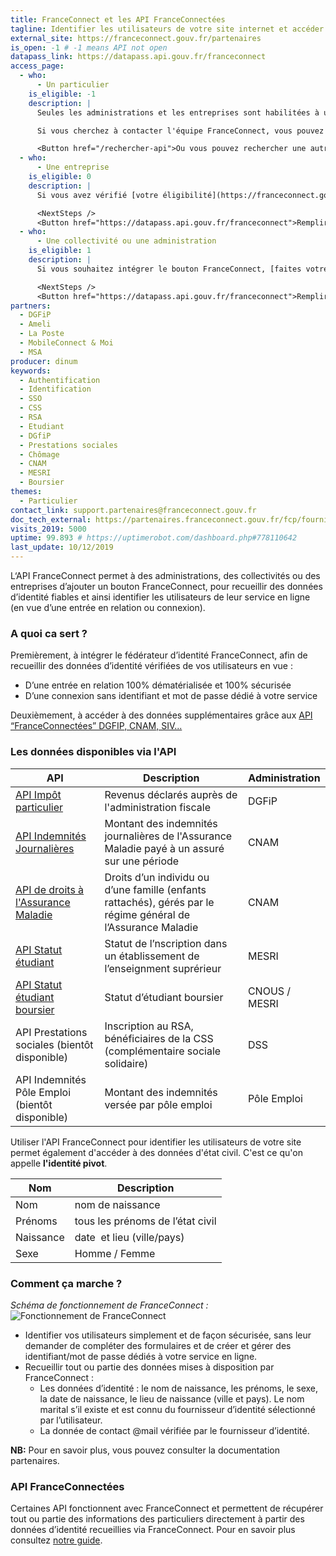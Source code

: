 ```yaml
---
title: FranceConnect et les API FranceConnectées
tagline: Identifier les utilisateurs de votre site internet et accéder à certaines données d'identité certifiées. Accéder à des données supplémentaires via les API FranceConnectées
external_site: https://franceconnect.gouv.fr/partenaires
is_open: -1 # -1 means API not open
datapass_link: https://datapass.api.gouv.fr/franceconnect
access_page:
  - who:
      - Un particulier
    is_eligible: -1
    description: |
      Seules les administrations et les entreprises sont habilitées à utiliser l'API FranceConnect ou intégrer le bouton FranceConnect.

      Si vous cherchez à contacter l'équipe FranceConnect, vous pouvez écrire à [support@franceconnect.gouv.fr](mailto:support@franceconnect.gouv.fr)

      <Button href="/rechercher-api">Ou vous pouvez rechercher une autre API</Button>
  - who:
      - Une entreprise
    is_eligible: 0
    description: |
      Si vous avez vérifié [votre éligibilité](https://franceconnect.gouv.fr/partenaires), vous pouvez demander à [intégrer le bouton FranceConnect](https://datapass.api.gouv.fr/franceconnect).

      <NextSteps />
      <Button href="https://datapass.api.gouv.fr/franceconnect">Remplir une demande</Button>
  - who:
      - Une collectivité ou une administration
    is_eligible: 1
    description: |
      Si vous souhaitez intégrer le bouton FranceConnect, [faites votre demande d’accès](https://datapass.api.gouv.fr/franceconnect).

      <NextSteps />
      <Button href="https://datapass.api.gouv.fr/franceconnect">Remplir une demande</Button>
partners:
  - DGFiP
  - Ameli
  - La Poste
  - MobileConnect & Moi
  - MSA
producer: dinum
keywords:
  - Authentification
  - Identification
  - SSO
  - CSS
  - RSA
  - Etudiant
  - DGfiP
  - Prestations sociales
  - Chômage
  - CNAM
  - MESRI
  - Boursier
themes:
  - Particulier
contact_link: support.partenaires@franceconnect.gouv.fr
doc_tech_external: https://partenaires.franceconnect.gouv.fr/fcp/fournisseur-service
visits_2019: 5000
uptime: 99.893 # https://uptimerobot.com/dashboard.php#778110642
last_update: 10/12/2019
---
```


L‘API FranceConnect permet à des administrations, des collectivités ou des entreprises d’ajouter un bouton FranceConnect, pour recueillir des données d’identité fiables et ainsi identifier les utilisateurs de leur service en ligne (en vue d’une entrée en relation ou connexion).

### A quoi ca sert ?

Premièrement, à intégrer le fédérateur d’identité FranceConnect, afin de recueillir des données d’identité vérifiées de vos utilisateurs en vue :

- D’une entrée en relation 100% dématérialisée et 100% sécurisée
- D’une connexion sans identifiant et mot de passe dédié à votre service

Deuxièmement, à accéder à des données supplémentaires grâce aux [API “FranceConnectées” DGFIP, CNAM, SIV...](#api-franceconnectees)

### Les données disponibles via l'API

| API       | Description                                         |Administration   |
| --------- | ----------------------------------------------------|-----------------|
| [API Impôt particulier](https://api.gouv.fr/les-api/impot-particulier)  | Revenus déclarés auprès de l'administration fiscale |DGFiP   |
| [API Indemnités Journalières](https://api.gouv.fr/les-api/api-indemnites-journalieres-cnam)   | Montant des indemnités journalières de l'Assurance Maladie payé à un assuré sur une période|CNAM |
| [API de droits à l'Assurance Maladie](https://api.gouv.fr/les-api/api_ameli_droits_cnam) | Droits d’un individu ou d’une famille (enfants rattachés), gérés par le régime général de l’Assurance Maladie |CNAM   |
| [API Statut étudiant](https://api.gouv.fr/les-api/api-statut-etudiant)| Statut de l’nscription dans un établissement de l’enseignment suprérieur |MESRI   |
| [API Statut étudiant boursier](https://api.gouv.fr/les-api/api-statut-etudiant-boursier)                     | Statut d’étudiant boursier  |CNOUS / MESRI            |
| API Prestations sociales (bientôt disponible)    | Inscription au RSA, bénéficiaires de la CSS (complémentaire sociale solidaire) |DSS |
| API Indemnités Pôle Emploi (bientôt disponible)  | Montant des indemnités versée par pôle emploi   |Pôle Emploi                        |

Utiliser l'API FranceConnect pour identifier les utilisateurs de votre site permet également d'accéder à des données d'état civil. C'est ce qu'on appelle **l'identité pivot**.

| Nom       | Description                      |
| --------- | -------------------------------- |
| Nom       | nom de naissance                 |
| Prénoms   | tous les prénoms de l’état civil |
| Naissance | date  et lieu (ville/pays)       |
| Sexe      | Homme / Femme                    |

### Comment ça marche ?

_Schéma de fonctionnement de FranceConnect :_
![Fonctionnement de FranceConnect](/images/divers/franceConnect.png)

- Identifier vos utilisateurs simplement et de façon sécurisée, sans leur demander de compléter des formulaires et de créer et gérer des identifiant/mot de passe dédiés à votre service en ligne.
- Recueillir tout ou partie des données mises à disposition par FranceConnect :
  - Les données d’identité : le nom de naissance, les prénoms, le sexe, la date de naissance, le lieu de naissance (ville et pays). Le nom marital s’il existe et est connu du fournisseur d’identité sélectionné par l’utilisateur.
  - La donnée de contact @mail vérifiée par le fournisseur d’identité.

**NB:** Pour en savoir plus, vous pouvez consulter la <External href="https://partenaires.franceconnect.gouv.fr/documentation">documentation partenaires</External>.

### API FranceConnectées

Certaines API fonctionnent avec FranceConnect et permettent de récupérer tout ou partie des informations des particuliers directement à partir des données d’identité recueillies via FranceConnect. Pour en savoir plus consultez [notre guide](/guides/api-franceconnectees).
